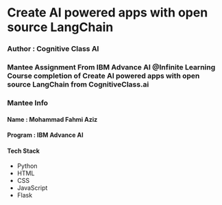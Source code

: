 <h1><b>Create AI powered apps with open source LangChain</b></h1>
<h3>Author : Cognitive Class AI</h3>
<h3>Mantee Assignment From IBM Advance AI @Infinite Learning Course completion of Create AI powered apps with open source LangChain from CognitiveClass.ai</h3>

<h3>Mantee Info</h3>
<h4>Name : Mohammad Fahmi Aziz</h4>
<h4>Program : IBM Advance AI</h4>

<h4>Tech Stack</h4>
<ul>
  <li>Python</li>
  <li>HTML</li>
  <li>CSS</li>
  <li>JavaScript</li>
  <li>Flask</li>
</ul>
